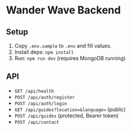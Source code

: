 # Wander Wave Backend
## Setup
1. Copy `.env.sample` to `.env` and fill values.
2. Install deps: `npm install`
3. Run: `npm run dev` (requires MongoDB running)

## API
- `GET /api/health`
- `POST /api/auth/register`
- `POST /api/auth/login`
- `GET /api/guides?location=&language=` (public)
- `POST /api/guides` (protected, Bearer token)
- `POST /api/contact`